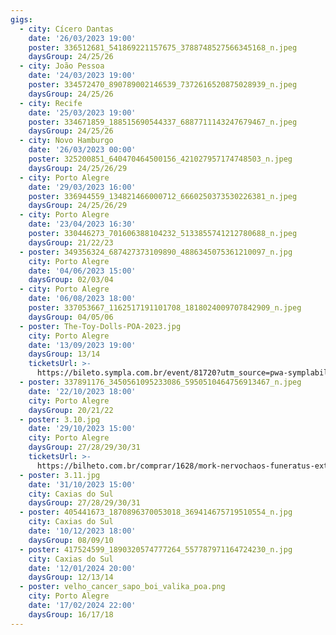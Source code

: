```yaml
---
gigs:
  - city: Cícero Dantas
    date: '26/03/2023 19:00'
    poster: 336512681_541869221157675_3788748527566345168_n.jpeg
    daysGroup: 24/25/26
  - city: João Pessoa
    date: '24/03/2023 19:00'
    poster: 334572470_890789002146539_7372616520875028939_n.jpeg
    daysGroup: 24/25/26
  - city: Recife
    date: '25/03/2023 19:00'
    poster: 334671859_188515690544337_6887711143247679467_n.jpeg
    daysGroup: 24/25/26
  - city: Novo Hamburgo
    date: '26/03/2023 00:00'
    poster: 325200851_640470464500156_421027957174748503_n.jpeg
    daysGroup: 24/25/26/29
  - city: Porto Alegre
    date: '29/03/2023 16:00'
    poster: 336944559_134821466000712_6660250373530226381_n.jpeg
    daysGroup: 24/25/26/29
  - city: Porto Alegre
    date: '23/04/2023 16:30'
    poster: 330446273_701606388104232_5133855741212780688_n.jpeg
    daysGroup: 21/22/23
  - poster: 349356324_687427373109890_4886345075361210097_n.jpg
    city: Porto Alegre
    date: '04/06/2023 15:00'
    daysGroup: 02/03/04
  - city: Porto Alegre
    date: '06/08/2023 18:00'
    poster: 337053667_1162517191101708_1818024009707842909_n.jpeg
    daysGroup: 04/05/06
  - poster: The-Toy-Dolls-POA-2023.jpg
    city: Porto Alegre
    date: '13/09/2023 19:00'
    daysGroup: 13/14
    ticketsUrl: >-
      https://bileto.sympla.com.br/event/81720?utm_source=pwa-symplabiletoandroid-production&utm_medium=webapp_share&utm_campaign=webapp_share_event_81720
  - poster: 337891176_3450561095233086_5950510464756913467_n.jpeg
    date: '22/10/2023 18:00'
    city: Porto Alegre
    daysGroup: 20/21/22
  - poster: 3.10.jpg
    date: '29/10/2023 15:00'
    city: Porto Alegre
    daysGroup: 27/28/29/30/31
    ticketsUrl: >-
      https://bilheto.com.br/comprar/1628/mork-nervochaos-funeratus-exterminate-soul-torment
  - poster: 3.11.jpg
    date: '31/10/2023 15:00'
    city: Caxias do Sul
    daysGroup: 27/28/29/30/31
  - poster: 405441673_1870896370053018_369414675719510554_n.jpg
    city: Caxias do Sul
    date: '10/12/2023 18:00'
    daysGroup: 08/09/10
  - poster: 417524599_1890320574777264_557787971164724230_n.jpg
    city: Caxias do Sul
    date: '12/01/2024 20:00'
    daysGroup: 12/13/14
  - poster: velho_cancer_sapo_boi_valika_poa.png
    city: Porto Alegre
    date: '17/02/2024 22:00'
    daysGroup: 16/17/18
---
```


